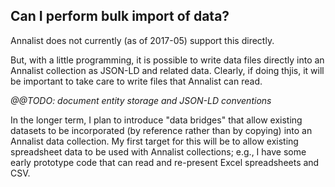 ## Can I perform bulk import of data?

Annalist does not currently (as of 2017-05) support this directly.

But, with a little programming, it is possible to write data files directly into an Annalist collection as JSON-LD and related data.  Clearly, if doing thjis, it will be important to take care to write files that Annalist can read.

_@@TODO: document entity storage and JSON-LD conventions_

In the longer term, I plan to introduce "data bridges" that allow existing datasets to be incorporated (by reference rather than by copying) into an Annalist data collection.  My first target for this will be to allow existing spreadsheet data to be used with Annalist collections; e.g., I have some early prototype code that can read and re-present Excel spreadsheets and CSV.

